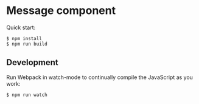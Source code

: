 # Message component

Quick start:

```
$ npm install
$ npm run build
````

## Development

Run Webpack in watch-mode to continually compile the JavaScript as you work:

```
$ npm run watch
```
